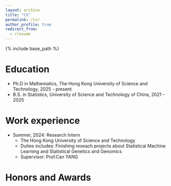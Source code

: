 ```yaml
---
layout: archive
title: "CV"
permalink: /cv/
author_profile: true
redirect_from:
  - /resume
---
```


{% include base_path %}

Education
======
* Ph.D in Mathematics, The Hong Kong University of Science and Technology, 2025 - present
* B.S. in Statistics,  University of Science and Technology of China, 2021 - 2025

Work experience
======
* Summer, 2024: Research Intern
  * The Hong Kong University of Science and Technology
  * Duties includes: Finishing reseach projects about Statistical Machine Learning and Statistical Genetics and Genomics
  * Supervisor: Prof.Can YANG


  
Honors and Awards
======



